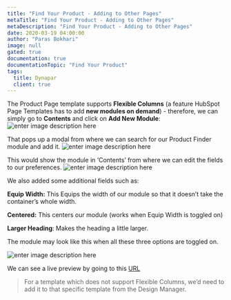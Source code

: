 ```yaml
---
title: "Find Your Product - Adding to Other Pages"
metaTitle: "Find Your Product - Adding to Other Pages"
metaDescription: "Find Your Product - Adding to Other Pages"
date: 2020-03-19 04:00:00
author: "Paras Bokhari"
image: null
gated: true
documentation: true
documentationTopic: "Find Your Product"
tags:
  title: Dynapar
  client: true
---
```


The Product Page template supports **Flexible Columns** (a feature HubSpot Page Templates has to add **new modules on demand**) - therefore, we can simply go to **Contents** and click on **Add New Module**:
![enter image description here](https://i.imgur.com/t5U8J64.png)

That pops up a modal from where we can search for our Product Finder module and add it.
![enter image description here](https://i.imgur.com/WFCMudI.png)

This would show the module in ‘Contents’ from where we can edit the fields to our preferences.
![enter image description here](https://i.imgur.com/KXa9qEZ.png)

We also added some additional fields such as:

**Equip Width:** This Equips the width of our module so that it doesn’t take the container’s whole width.

**Centered:** This centers our module (works when Equip Width is toggled on)

**Larger Heading**: Makes the heading a little larger.

The module may look like this when all these three options are toggled on.

![enter image description here](https://i.imgur.com/kLuPsAm.png)

We can see a live preview by going to this [URL](https://www.dynapar.com/products_and_solutions/rotary-encoders/?hs_preview=AtCGvegc-5631546448)

> For a template which does not support Flexible Columns, we’d need to add it to that specific template from the Design Manager.
